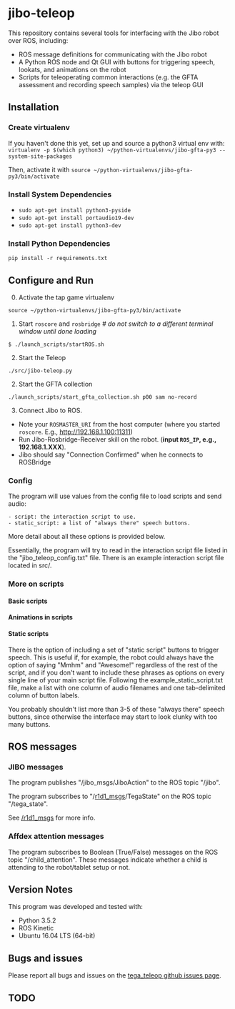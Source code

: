 # jibo-teleop

This repository contains several tools for interfacing with the Jibo robot over ROS, including:

- ROS message definitions for communicating with the Jibo robot
- A Python ROS node and Qt GUI with buttons for triggering speech, lookats, and animations on the robot
- Scripts for teleoperating common interactions (e.g. the GFTA assessment and recording speech samples) via the teleop GUI 

## Installation

### Create virtualenv

If you haven't done this yet, set up and source a python3 virtual env with:
`virtualenv -p $(which python3) ~/python-virtualenvs/jibo-gfta-py3 --system-site-packages`

Then, activate it with
`source ~/python-virtualenvs/jibo-gfta-py3/bin/activate`


### Install System Dependencies
- `sudo apt-get install python3-pyside`
- `sudo apt-get install portaudio19-dev`
- `sudo apt-get install python3-dev`

### Install Python Dependencies
`pip install -r requirements.txt`

## Configure and Run

0. Activate the tap game virtualenv
```bashrc
source ~/python-virtualenvs/jibo-gfta-py3/bin/activate
```
1. Start `roscore` and `rosbridge` *# do not switch to a different terminal window until done loading*
```bashrc
$ ./launch_scripts/startROS.sh 
```

2. Start the Teleop
```bashrc
./src/jibo-teleop.py
```

2. Start the GFTA collection
```bashrc
./launch_scripts/start_gfta_collection.sh p00 sam no-record
```

3. Connect Jibo to ROS.
  - Note your `ROSMASTER_URI` from the host computer (where you started `roscore`. E.g., http://192.168.1.100:11311)
  - Run Jibo-Rosbridge-Receiver skill on the robot. (**input `ROS_IP`, e.g., 192.168.1.XXX**). 
  - Jibo should say "Connection Confirmed" when he connects to ROSBridge


### Config

The program will use values from the config file to load scripts and send audio:

    - script: the interaction script to use.
    - static_script: a list of "always there" speech buttons.

More detail about all these options is provided below.

Essentially, the program will try to read in the interaction script file listed
in the "jibo\_teleop\_config.txt" file. There is an example interaction script
file located in src/.


### More on scripts

#### Basic scripts

#### Animations in scripts

#### Static scripts

There is the option of including a set of "static script" buttons to trigger
speech. This is useful if, for example, the robot could always have the option
of saying "Mmhm" and "Awesome!" regardless of the rest of the script, and if
you don't want to include these phrases as options on every single line of your
main script file. Following the example\_static\_script.txt file, make a list
with one column of audio filenames and one tab-delimited column of button
labels.

You probably shouldn't list more than 3-5 of these "always there" speech
buttons, since otherwise the interface may start to look clunky with too many
buttons.

## ROS messages


### JIBO messages

The program publishes "/jibo\_msgs/JiboAction" to the ROS topic "/jibo".

The program subscribes to
"/[r1d1\_msgs](https://github.com/mitmedialab/r1d1_msgs
"/r1d1_msgs")/TegaState" on the ROS topic "/tega\_state".

See [/r1d1\_msgs](https://github.com/mitmedialab/r1d1_msgs "/r1d1_msgs") for
more info.

### Affdex attention messages

The program subscribes to Boolean (True/False) messages on the ROS topic
"/child\_attention". These messages indicate whether a child is attending to
the robot/tablet setup or not.


## Version Notes

This program was developed and tested with:

- Python 3.5.2
- ROS Kinetic
- Ubuntu 16.04 LTS (64-bit)

## Bugs and issues

Please report all bugs and issues on the [tega\_teleop github issues
page](https://github.com/mitmedialab/tega_teleop/issues).

## TODO

